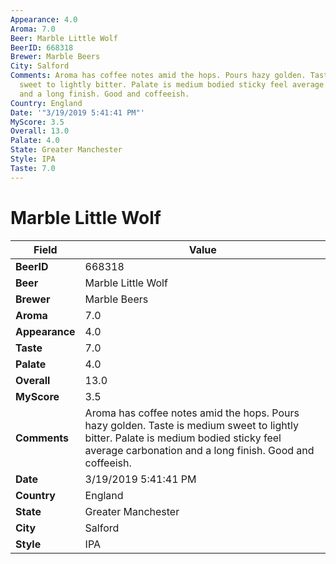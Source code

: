 ```yaml
---
Appearance: 4.0
Aroma: 7.0
Beer: Marble Little Wolf
BeerID: 668318
Brewer: Marble Beers
City: Salford
Comments: Aroma has coffee notes amid the hops. Pours hazy golden. Taste is medium
  sweet to lightly bitter. Palate is medium bodied sticky feel average carbonation
  and a long finish. Good and coffeeish.
Country: England
Date: '"3/19/2019 5:41:41 PM"'
MyScore: 3.5
Overall: 13.0
Palate: 4.0
State: Greater Manchester
Style: IPA
Taste: 7.0
---
```


# Marble Little Wolf

| Field         | Value |
|---------------|-------|
| **BeerID** | 668318 |
| **Beer** | Marble Little Wolf |
| **Brewer** | Marble Beers |
| **Aroma** | 7.0 |
| **Appearance** | 4.0 |
| **Taste** | 7.0 |
| **Palate** | 4.0 |
| **Overall** | 13.0 |
| **MyScore** | 3.5 |
| **Comments** | Aroma has coffee notes amid the hops. Pours hazy golden. Taste is medium sweet to lightly bitter. Palate is medium bodied sticky feel average carbonation and a long finish. Good and coffeeish. |
| **Date** | 3/19/2019 5:41:41 PM |
| **Country** | England |
| **State** | Greater Manchester |
| **City** | Salford |
| **Style** | IPA |
